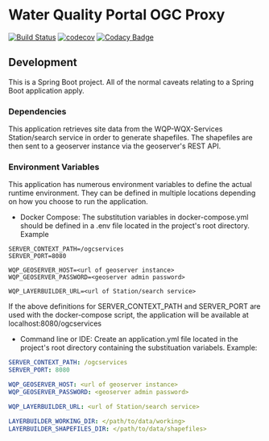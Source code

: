 # Water Quality Portal OGC Proxy
[![Build Status](https://travis-ci.org/NWQMC/ogcproxy.svg?branch=master)](https://travis-ci.org/NWQMC/ogcproxy)
[![codecov](https://codecov.io/gh/NWQMC/ogcproxy/branch/master/graph/badge.svg)](https://codecov.io/gh/NWQMC/ogcproxy)
[![Codacy Badge](https://api.codacy.com/project/badge/Grade/1d214ec705a841aaa9a2046d4f4b0815)](https://www.codacy.com/app/usgs_wma_dev/ogcproxy?utm_source=github.com&amp;utm_medium=referral&amp;utm_content=NWQMC/ogcproxy&amp;utm_campaign=Badge_Grade)

## Development
This is a Spring Boot project. All of the normal caveats relating to a Spring Boot application apply.

### Dependencies
This application retrieves site data from the WQP-WQX-Services Station/search service in order to generate shapefiles.
The shapefiles are then sent to a geoserver instance via the geoserver's REST API.

### Environment Variables
This application has numerous environment variables to define the actual runtime environment. They can be defined in 
multiple locations depending on how you choose to run the application.

*   Docker Compose: The substitution variables in docker-compose.yml should be defined in a .env file located in the project's root directory. Example
```env
SERVER_CONTEXT_PATH=/ogcservices
SERVER_PORT=8080

WQP_GEOSERVER_HOST=<url of geoserver instance>
WQP_GEOSERVER_PASSWORD=<geoserver admin password>

WQP_LAYERBUILDER_URL=<url of Station/search service>
```

If the above definitions for SERVER_CONTEXT_PATH and SERVER_PORT are used with the docker-compose script, the application 
will be available at localhost:8080/ogcservices

*   Command line or IDE: Create an application.yml file located in the project's root directory containing the substituation variabels. 
Example:
```yaml
SERVER_CONTEXT_PATH: /ogcservices
SERVER_PORT: 8080

WQP_GEOSERVER_HOST: <url of geoserver instance>
WQP_GEOSERVER_PASSWORD: <geoserver admin password>

WQP_LAYERBUILDER_URL: <url of Station/search service>

LAYERBUILDER_WORKING_DIR: </path/to/data/working>
LAYERBUILDER_SHAPEFILES_DIR: </path/to/data/shapefiles>
```